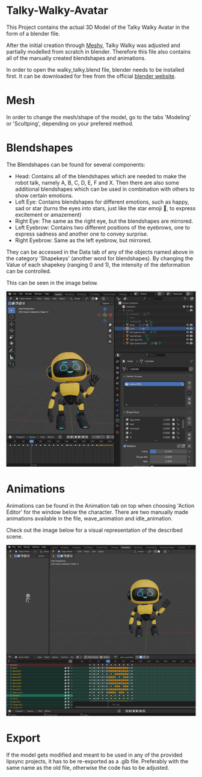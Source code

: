 # Talky-Walky-Avatar

This Project contains the actual 3D Model of the Talky Walky Avatar in the form of a blender file.

After the initial creation through [Meshy](https://www.meshy.ai/discover), Talky Walky was adjusted and partially modelled from scratch in blender. Therefore this file also contains all of the manually created blendshapes and animations.

In order to open the walky_talky.blend file, blender needs to be installed first. It can be downloaded for free from the official [blender website](https://www.blender.org/download/).

# Mesh

In order to change the mesh/shape of the model, go to the tabs 'Modeling' or 'Scultping', depending on your prefered method.

# Blendshapes

The Blendshapes can be found for several components:

- Head: Contains all of the blendshapes which are needed to make the robot talk, namely A, B, C, D, E, F and X. Then there are also some additional blendshapes which can be used in combination with others to show certain emotions.
- Left Eye: Contains blendshapes for different emotions, such as happy, sad or star (turns the eyes into stars, just like the star emoji 🤩, to express excitement or amazement)
- Right Eye: The same as the right eye, but the blendshapes are mirrored.
- Left Eyebrow: Contains two different positions of the eyebrows, one to express sadness and another one to convey surprise.
- Right Eyebrow: Same as the left eyebrow, but mirrored.

They can be accessed in the Data tab of any of the objects named above in the category 'Shapekeys' (another word for blendshapes). By changing the Value of each shapekey (ranging 0 and 1), the intensity of the deformation can be controlled.

This can be seen in the image below.

![image showing blend shapes](/Assets/blendshapes.png)

# Animations

Animations can be found in the Animation tab on top when choosing 'Action Editor' for the window below the character. There are two manually made animations available in the file, wave_animation and idle_animation. 

Check out the image below for a visual representation of the described scene.

![image showing animations](/Assets/animation.png)

# Export

If the model gets modified and meant to be used in any of the provided lipsync projects, it has to be re-exported as a .glb file. Preferably with the same name as the old file, otherwise the code has to be adjusted. 